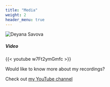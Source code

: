 ```yaml
---
title: "Media"
weight: 2
header_menu: true
---
```


![Deyana Savova](images/Foto-Deyana-Savova6.jpg)

##### Video

{{< youtube w7Ft2ymGmfc >}}

Would like to know more about my recordings?

Check out [my YouTube channel](services) 

